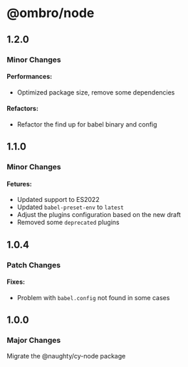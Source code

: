 # @ombro/node

## 1.2.0

### Minor Changes

#### Performances:

- Optimized package size, remove some dependencies

#### Refactors:

- Refactor the find up for babel binary and config

## 1.1.0

### Minor Changes

#### Fetures:

- Updated support to ES2022
- Updated `babel-preset-env` to `latest`
- Adjust the plugins configuration based on the new draft
- Removed some `deprecated` plugins

## 1.0.4

### Patch Changes

#### Fixes:

- Problem with `babel.config` not found in some cases

## 1.0.0

### Major Changes

Migrate the @naughty/cy-node package
